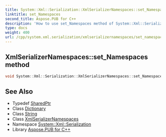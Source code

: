 ```yaml
---
title: System::Xml::Serialization::XmlSerializerNamespaces::set_Namespaces method
linktitle: set_Namespaces
second_title: Aspose.PUB for C++
description: 'How to use set_Namespaces method of System::Xml::Serialization::XmlSerializerNamespaces class in C++.'
type: docs
weight: 400
url: /cpp/system.xml.serialization/xmlserializernamespaces/set_namespaces/
---
```

## XmlSerializerNamespaces::set_Namespaces method




```cpp
void System::Xml::Serialization::XmlSerializerNamespaces::set_Namespaces(const SharedPtr<Collections::Generic::Dictionary<String, String>> &value)
```

## See Also

* Typedef [SharedPtr](../../../system/sharedptr/)
* Class [Dictionary](../../../system.collections.generic/dictionary/)
* Class [String](../../../system/string/)
* Class [XmlSerializerNamespaces](../)
* Namespace [System::Xml::Serialization](../../)
* Library [Aspose.PUB for C++](../../../)
